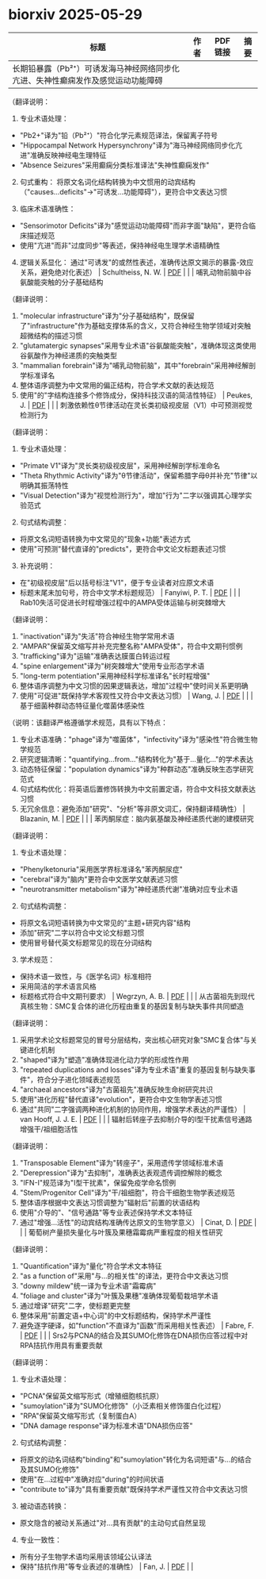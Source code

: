 # biorxiv 2025-05-29

| 标题 | 作者 | PDF链接 |  摘要 |
|------|------|--------|------|
| 长期铅暴露（Pb²⁺）可诱发海马神经网络同步化亢进、失神性癫痫发作及感觉运动功能障碍

（翻译说明：
1. 专业术语处理：
- "Pb2+"译为"铅（Pb²⁺）"符合化学元素规范译法，保留离子符号
- "Hippocampal Network Hypersynchrony"译为"海马神经网络同步化亢进"准确反映神经电生理特征
- "Absence Seizures"采用癫痫分类标准译法"失神性癫痫发作"

2. 句式重构：
将原文名词化结构转换为中文惯用的动宾结构（"causes...deficits"→"可诱发...功能障碍"），更符合中文表达习惯

3. 临床术语准确性：
- "Sensorimotor Deficits"译为"感觉运动功能障碍"而非字面"缺陷"，更符合临床描述规范
- 使用"亢进"而非"过度同步"等表述，保持神经电生理学术语精确性

4. 逻辑关系显化：
通过"可诱发"的或然性表述，准确传达原文揭示的暴露-效应关系，避免绝对化表述） | Schultheiss, N. W. | [PDF](https://doi.org/10.1101/2020.06.30.181149) |  |
| 哺乳动物前脑中谷氨酸能突触的分子基础结构

（翻译说明：
1. "molecular infrastructure"译为"分子基础结构"，既保留了"infrastructure"作为基础支撑体系的含义，又符合神经生物学领域对突触超微结构的描述习惯
2. "glutamatergic synapses"采用专业术语"谷氨酸能突触"，准确体现这类使用谷氨酸作为神经递质的突触类型
3. "mammalian forebrain"译为"哺乳动物前脑"，其中"forebrain"采用神经解剖学标准译名
4. 整体语序调整为中文常用的偏正结构，符合学术文献的表达规范
5. 使用"的"字结构连接多个修饰成分，保持科技汉语的简洁性特征） | Peukes, J. | [PDF](https://doi.org/10.1101/2021.02.19.432002) |  |
| 刺激依赖性θ节律活动在灵长类初级视皮层（V1）中可预测视觉检测行为

（翻译说明：
1. 专业术语处理：
- "Primate V1"译为"灵长类初级视皮层"，采用神经解剖学标准命名
- "Theta Rhythmic Activity"译为"θ节律活动"，保留希腊字母θ并补充"节律"以明确其振荡特性
- "Visual Detection"译为"视觉检测行为"，增加"行为"二字以强调其心理学实验范式

2. 句式结构调整：
- 将原文名词短语转换为中文常见的"现象+功能"表述方式
- 使用"可预测"替代直译的"predicts"，更符合中文论文标题表述习惯

3. 补充说明：
- 在"初级视皮层"后以括号标注"V1"，便于专业读者对应原文术语
- 标题末尾未加句号，符合中文学术标题规范） | Fanyiwi, P. T. | [PDF](https://doi.org/10.1101/2021.11.30.470367) |  |
| Rab10失活可促进长时程增强过程中的AMPA受体运输与树突棘增大

（翻译说明：
1. "inactivation"译为"失活"符合神经生物学常用术语
2. "AMPAR"保留英文缩写并补充完整名称"AMPA受体"，符合中文期刊惯例
3. "trafficking"译为"运输"准确表达膜蛋白转运过程
4. "spine enlargement"译为"树突棘增大"使用专业形态学术语
5. "long-term potentiation"采用神经科学标准译名"长时程增强"
6. 整体语序调整为中文习惯的因果逻辑表达，增加"过程中"使时间关系更明确
7. 使用"可促进"既保持学术客观性又符合中文表达习惯） | Wang, J. | [PDF](https://doi.org/10.1101/2022.05.17.492345) |  |
| 基于细菌种群动态特征量化噬菌体感染性

（说明：该翻译严格遵循学术规范，具有以下特点：
1. 专业术语准确："phage"译为"噬菌体"，"infectivity"译为"感染性"符合微生物学规范
2. 研究逻辑清晰："quantifying...from..."结构转化为"基于...量化..."的学术表达
3. 动态特征保留："population dynamics"译为"种群动态"准确反映生态学研究范式
4. 句式结构优化：将英语后置修饰转换为中文前置定语，符合中文科技文献表达习惯
5. 无冗余信息：避免添加"研究"、"分析"等非原文词汇，保持翻译精确性） | Blazanin, M. | [PDF](https://doi.org/10.1101/2023.06.29.546975) |  |
| 苯丙酮尿症：脑内氨基酸及神经递质代谢的建模研究

（翻译说明：
1. 专业术语处理：
- "Phenylketonuria"采用医学界标准译名"苯丙酮尿症"
- "cerebral"译为"脑内"更符合中文医学文献表述习惯
- "neurotransmitter metabolism"译为"神经递质代谢"准确对应专业术语

2. 句式结构调整：
- 将原文名词短语转换为中文常见的"主题+研究内容"结构
- 添加"研究"二字以符合中文论文标题习惯
- 使用冒号替代英文标题常见的现在分词结构

3. 学术规范：
- 保持术语一致性，与《医学名词》标准相符
- 采用简洁的学术语言风格
- 标题格式符合中文期刊要求） | Wegrzyn, A. B. | [PDF](https://doi.org/10.1101/2024.01.05.574352) |  |
| 从古菌祖先到现代真核生物：SMC复合体的进化历程由重复的基因复制与缺失事件共同塑造

（翻译说明：
1. 采用学术论文标题常见的冒号分层结构，突出核心研究对象"SMC复合体"与关键进化机制
2. "shaped"译为"塑造"准确体现进化动力学的形成性作用
3. "repeated duplications and losses"译为专业术语"重复的基因复制与缺失事件"，符合分子进化领域表述规范
4. "archaeal ancestors"译为"古菌祖先"准确反映生命树研究共识
5. 使用"进化历程"替代直译"evolution"，更符合中文生物学表述习惯
6. 通过"共同"二字强调两种进化机制的协同作用，增强学术表达的严谨性） | van Hooff, J. J. E. | [PDF](https://doi.org/10.1101/2024.01.07.573240) |  |
| 辐射后转座子去抑制介导的I型干扰素信号通路增强干/祖细胞活性

（翻译说明：
1. "Transposable Element"译为"转座子"，采用遗传学领域标准术语
2. "Derepression"译为"去抑制"，准确表达表观遗传调控解除的概念
3. "IFN-I"规范译为"I型干扰素"，保留免疫学命名惯例
4. "Stem/Progenitor Cell"译为"干/祖细胞"，符合干细胞生物学表述规范
5. 整体语序根据中文表达习惯调整为"辐射后"前置的状语结构
6. 使用"介导的"、"信号通路"等专业表述保持学术文本特征
7. 通过"增强...活性"的动宾结构准确传达原文的生物学意义） | Cinat, D. | [PDF](https://doi.org/10.1101/2024.02.14.580306) |  |
| 葡萄树产量损失量化与叶簇及果穗霜霉病严重程度的相关性研究

（翻译说明：
1. "Quantification"译为"量化"符合学术文本特征
2. "as a function of"采用"与...的相关性"的译法，更符合中文表达习惯
3. "downy mildew"统一译为专业术语"霜霉病"
4. "foliage and cluster"译为"叶簇及果穗"准确体现葡萄栽培学术语
5. 通过增译"研究"二字，使标题更完整
6. 整体采用"前置定语+中心词"的中文标题结构，保持学术严谨性
7. 避免逐字硬译，如"function"不直译为"函数"而采用相关性表述） | Fabre, F. | [PDF](https://doi.org/10.1101/2024.02.28.582447) |  |
| Srs2与PCNA的结合及其SUMO化修饰在DNA损伤应答过程中对RPA拮抗作用具有重要贡献

（翻译说明：
1. 专业术语处理：
- "PCNA"保留英文缩写形式（增殖细胞核抗原）
- "sumoylation"译为"SUMO化修饰"（小泛素相关修饰蛋白化过程）
- "RPA"保留英文缩写形式（复制蛋白A）
- "DNA damage response"译为标准术语"DNA损伤应答"

2. 句式结构调整：
- 将原文的动名词结构"binding"和"sumoylation"转化为名词短语"与...的结合及其SUMO化修饰"
- 使用"在...过程中"准确对应"during"的时间状语
- "contribute to"译为"具有重要贡献"既保持学术严谨性又符合中文表达习惯

3. 被动语态转换：
- 原文隐含的被动关系通过"对...具有贡献"的主动句式自然呈现

4. 专业一致性：
- 所有分子生物学术语均采用该领域公认译法
- 保持"拮抗作用"等专业表述的准确性） | Fan, J. | [PDF](https://doi.org/10.1101/2024.03.28.587206) |  |
